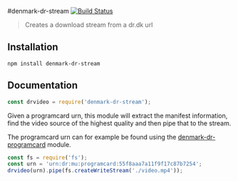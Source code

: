#denmark-dr-stream [![Build Status](https://travis-ci.org/denmark-io/denmark-dr-stream.svg?branch=master)](https://travis-ci.org/denmark-io/denmark-dr-stream)

> Creates a download stream from a dr.dk url

## Installation

```sheel
npm install denmark-dr-stream
```

## Documentation

```javascript
const drvideo = require('denmark-dr-stream');
```

Given a programcard urn, this module will extract the manifest information,
find the video source of the highest quality and then pipe that to the stream.  

The programcard urn can for example be found using the
[denmark-dr-programcard](https://github.com/denmark-io/denmark-dr-programcard)
module.

```javascript
const fs = require('fs');
const urn = 'urn:dr:mu:programcard:55f8aaa7a11f9f17c87b7254';
drvideo(urn).pipe(fs.createWriteStream('./video.mp4'));
```
